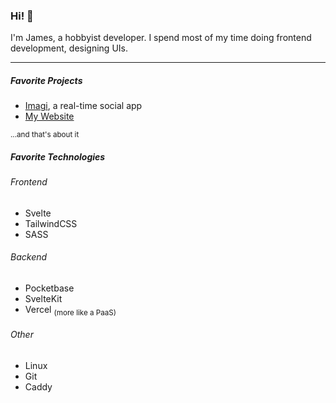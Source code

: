 
<h3>Hi! 👋</h3>

I'm James, a hobbyist developer. I spend most of my time doing frontend development, designing UIs.

---

<h5>Favorite Projects</h5>

- [Imagi](https://imagi.xylight.dev), a real-time social app
- [My Website](https://xylight.dev)

<sub>...and that's about it</sub>

<h5>Favorite Technologies</h5>

<h6>Frontend</h6>

- Svelte
- TailwindCSS
- SASS

<h6>Backend</h6>

- Pocketbase
- SvelteKit
- Vercel <sub>(more like a PaaS)</sub>

<h6>Other</h6>

- Linux
- Git
- Caddy
